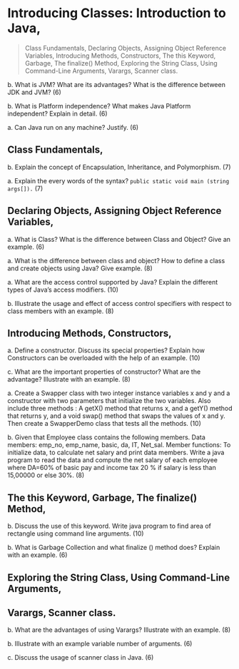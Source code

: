 
# Introducing Classes: Introduction to Java, 

> Class Fundamentals, Declaring Objects, Assigning Object Reference Variables, Introducing Methods, Constructors, The this Keyword, Garbage, The finalize() Method, Exploring the String Class, Using Command-Line Arguments, Varargs, Scanner class.


b. What is JVM? What are its advantages? What is the difference between JDK and JVM? (6)

b. What is Platform independence? What makes Java Platform independent? Explain in detail. (6)

a. Can Java run on any machine? Justify. (6)

## Class Fundamentals, 

b. Explain the concept of Encapsulation, Inheritance, and Polymorphism. (7)

a. Explain the every words of the syntax?  `public static void main (string args[]).` (7)

## Declaring Objects, Assigning Object Reference Variables, 

a. What is Class? What is the difference between Class and Object? Give an example. (6)

a. What is the difference between class and object? How to define a class and create objects using Java? Give example. (8)




a. What are the access control supported by Java? Explain the different types of Java’s access modifiers. (10)

b. Illustrate the usage and effect of access control specifiers with respect to class members with an example. (8)


## Introducing Methods, Constructors, 

a. Define a constructor. Discuss its special properties? Explain how Constructors can be overloaded with the help of an example. (10)

c. What are the important properties of constructor? What are the advantage? Illustrate with an example. (8)



a. Create a Swapper class with two integer instance variables x and y and a constructor with two parameters that initialize the two variables. Also include three methods : A getX() method that returns x, and a getY() method that returns y, and a void swap() method that swaps the values of x and y. Then create a SwapperDemo class that tests all the methods. (10)


b. Given that Employee class contains the following members. Data members: emp_no, emp_name, basic, da, IT, Net_sal. Member functions: To initialize data, to calculate net salary and print data members. Write a java program to read the data and compute the net salary of each employee where DA=60% of basic pay and income tax 20 % if salary is less than 15,00000 or else 30%. (8)


## The this Keyword, Garbage, The finalize() Method, 

b. Discuss the use of this keyword. Write java program to find area of rectangle using command line arguments. (10)

b. What is Garbage Collection and what finalize () method does? Explain with an example. (6)


## Exploring the String Class,  Using Command-Line Arguments, 



## Varargs, Scanner class.


b. What are the advantages of using Varargs? Illustrate with an example. (8)

b. Illustrate with an example variable number of arguments. (6)

c. Discuss the usage of scanner class in Java. (6)


